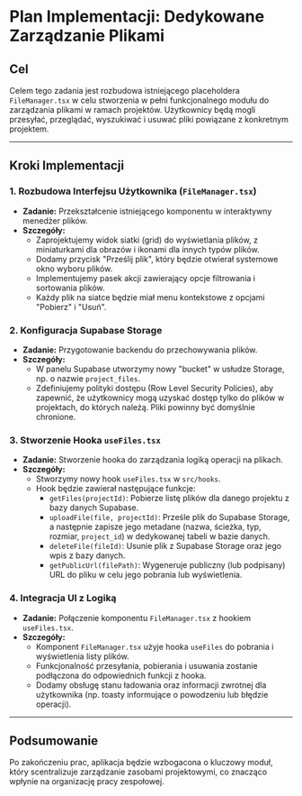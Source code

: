  # Plan Implementacji: Dedykowane Zarządzanie Plikami

## Cel

Celem tego zadania jest rozbudowa istniejącego placeholdera `FileManager.tsx` w celu stworzenia w pełni funkcjonalnego modułu do zarządzania plikami w ramach projektów. Użytkownicy będą mogli przesyłać, przeglądać, wyszukiwać i usuwać pliki powiązane z konkretnym projektem.

---

## Kroki Implementacji

### 1. Rozbudowa Interfejsu Użytkownika (`FileManager.tsx`)

-   **Zadanie:** Przekształcenie istniejącego komponentu w interaktywny menedżer plików.
-   **Szczegóły:**
    -   Zaprojektujemy widok siatki (grid) do wyświetlania plików, z miniaturkami dla obrazów i ikonami dla innych typów plików.
    -   Dodamy przycisk "Prześlij plik", który będzie otwierał systemowe okno wyboru plików.
    -   Implementujemy pasek akcji zawierający opcje filtrowania i sortowania plików.
    -   Każdy plik na siatce będzie miał menu kontekstowe z opcjami "Pobierz" i "Usuń".

### 2. Konfiguracja Supabase Storage

-   **Zadanie:** Przygotowanie backendu do przechowywania plików.
-   **Szczegóły:**
    -   W panelu Supabase utworzymy nowy "bucket" w usłudze Storage, np. o nazwie `project_files`.
    -   Zdefiniujemy polityki dostępu (Row Level Security Policies), aby zapewnić, że użytkownicy mogą uzyskać dostęp tylko do plików w projektach, do których należą. Pliki powinny być domyślnie chronione.

### 3. Stworzenie Hooka `useFiles.tsx`

-   **Zadanie:** Stworzenie hooka do zarządzania logiką operacji na plikach.
-   **Szczegóły:**
    -   Stworzymy nowy hook `useFiles.tsx` w `src/hooks`.
    -   Hook będzie zawierał następujące funkcje:
        -   `getFiles(projectId)`: Pobierze listę plików dla danego projektu z bazy danych Supabase.
        -   `uploadFile(file, projectId)`: Prześle plik do Supabase Storage, a następnie zapisze jego metadane (nazwa, ścieżka, typ, rozmiar, `project_id`) w dedykowanej tabeli w bazie danych.
        -   `deleteFile(fileId)`: Usunie plik z Supabase Storage oraz jego wpis z bazy danych.
        -   `getPublicUrl(filePath)`: Wygeneruje publiczny (lub podpisany) URL do pliku w celu jego pobrania lub wyświetlenia.

### 4. Integracja UI z Logiką

-   **Zadanie:** Połączenie komponentu `FileManager.tsx` z hookiem `useFiles.tsx`.
-   **Szczegóły:**
    -   Komponent `FileManager.tsx` użyje hooka `useFiles` do pobrania i wyświetlenia listy plików.
    -   Funkcjonalność przesyłania, pobierania i usuwania zostanie podłączona do odpowiednich funkcji z hooka.
    -   Dodamy obsługę stanu ładowania oraz informacji zwrotnej dla użytkownika (np. toasty informujące o powodzeniu lub błędzie operacji).

---

## Podsumowanie

Po zakończeniu prac, aplikacja będzie wzbogacona o kluczowy moduł, który scentralizuje zarządzanie zasobami projektowymi, co znacząco wpłynie na organizację pracy zespołowej.
